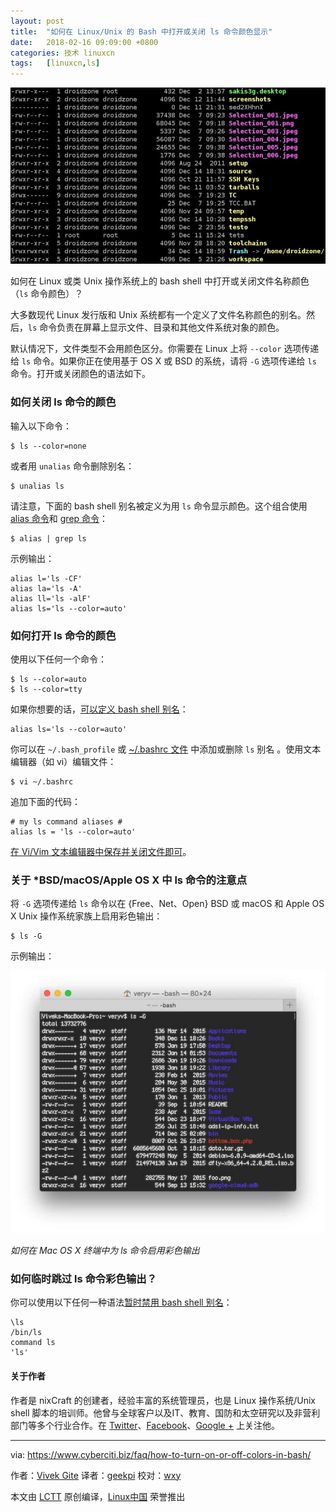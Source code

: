 ```yaml
---
layout: post
title:	"如何在 Linux/Unix 的 Bash 中打开或关闭 ls 命令颜色显示"
date:	2018-02-16 09:09:00 +0800 
categories:	技术 linuxcn 
tags:	[linuxcn,ls]
---
```



![](/Asserts/Images/album/201802/13/001317dzxfxxe0k6xlfxu6.jpg)


如何在 Linux 或类 Unix 操作系统上的 bash shell 中打开或关闭文件名称颜色（`ls` 命令颜色）？


大多数现代 Linux 发行版和 Unix 系统都有一个定义了文件名称颜色的别名。然后，`ls` 命令负责在屏幕上显示文件、目录和其他文件系统对象的颜色。


默认情况下，文件类型不会用颜色区分。你需要在 Linux 上将 `--color` 选项传递给 `ls` 命令。如果你正在使用基于 OS X 或 BSD 的系统，请将 `-G` 选项传递给 `ls` 命令。打开或关闭颜色的语法如下。


### 如何关闭 ls 命令的颜色


输入以下命令：



```
$ ls --color=none

```

或者用 `unalias` 命令删除别名：



```
$ unalias ls

```

请注意，下面的 bash shell 别名被定义为用 `ls` 命令显示颜色。这个组合使用 [alias 命令](https://www.cyberciti.biz/tips/bash-aliases-mac-centos-linux-unix.html "See Linux/Unix alias command examples for more info")和 [grep 命令](https://www.cyberciti.biz/faq/howto-use-grep-command-in-linux-unix/ "See Linux/Unix grep command examples for more info")：



```
$ alias | grep ls

```

示例输出：



```
alias l='ls -CF'
alias la='ls -A'
alias ll='ls -alF'
alias ls='ls --color=auto'

```

### 如何打开 ls 命令的颜色


使用以下任何一个命令：



```
$ ls --color=auto
$ ls --color=tty

```

如果你想要的话，[可以定义 bash shell 别名](https://www.cyberciti.biz/tips/bash-aliases-mac-centos-linux-unix.html)：



```
alias ls='ls --color=auto'

```

你可以在 `~/.bash_profile` 或 [~/.bashrc 文件](https://bash.cyberciti.biz/guide/%7E/.bashrc) 中添加或删除 `ls` 别名 。使用文本编辑器（如 vi）编辑文件：



```
$ vi ~/.bashrc

```

追加下面的代码：



```
# my ls command aliases #
alias ls = 'ls --color=auto'

```

[在 Vi/Vim 文本编辑器中保存并关闭文件即可](https://www.cyberciti.biz/faq/linux-unix-vim-save-and-quit-command/)。


### 关于 \*BSD/macOS/Apple OS X 中 ls 命令的注意点


将 `-G` 选项传递给 `ls` 命令以在 {Free、Net、Open} BSD 或 macOS 和 Apple OS X Unix 操作系统家族上启用彩色输出：



```
$ ls -G

```

示例输出：


[![How to enable colorized output for the ls command in Mac OS X Terminal](/Asserts/Images/album/201802/13/001348tpyyp4f8p4qpip4x.jpg)](https://www.cyberciti.biz/faq/apple-mac-osx-terminal-color-ls-output-option/)


*如何在 Mac OS X 终端中为 ls 命令启用彩色输出*


### 如何临时跳过 ls 命令彩色输出？


你可以使用以下任何一种语法[暂时禁用 bash shell 别名](https://www.cyberciti.biz/faq/bash-shell-temporarily-disable-an-alias/)：



```
\ls
/bin/ls
command ls
'ls'

```

#### 关于作者


作者是 nixCraft 的创建者，经验丰富的系统管理员，也是 Linux 操作系统/Unix shell 脚本的培训师。他曾与全球客户以及IT、教育、国防和太空研究以及非营利部门等多个行业合作。在 [Twitter](https://twitter.com/nixcraft)、[Facebook](https://facebook.com/nixcraft)、[Google +](https://plus.google.com/+CybercitiBiz) 上关注他。




---


via: <https://www.cyberciti.biz/faq/how-to-turn-on-or-off-colors-in-bash/>


作者：[Vivek Gite](https://www.cyberciti.biz/) 译者：[geekpi](https://github.com/geekpi) 校对：[wxy](https://github.com/wxy)


本文由 [LCTT](https://github.com/LCTT/TranslateProject) 原创编译，[Linux中国](https://linux.cn/) 荣誉推出
